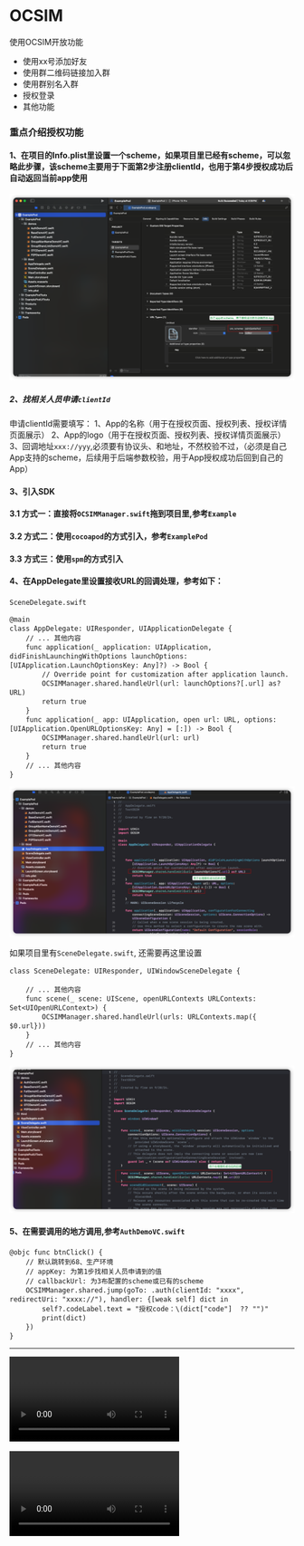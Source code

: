 OCSIM
=============

使用OCSIM开放功能
- 使用xx号添加好友
- 使用群二维码链接加入群
- 使用群别名入群
- 授权登录
- 其他功能

### 重点介绍授权功能
#### 1、在项目的Info.plist里设置一个scheme，如果项目里已经有scheme，可以忽略此步骤，该scheme主要用于下面第2步注册clientId，也用于第4步授权成功后自动返回当前app使用
![step3](step3_scheme.png)


##### 2、找相关人员申请`clientId`
申请clientId需要填写：
1、App的名称（用于在授权页面、授权列表、授权详情页面展示）
2、App的logo（用于在授权页面、授权列表、授权详情页面展示）
3、回调地址`xxx://yyy`,必须要有协议头、和地址，不然校验不过，（必须是自己App支持的scheme，后续用于后端参数校验，用于App授权成功后回到自己的App）

#### 3、引入SDK
#### 3.1 方式一：直接将`OCSIMManager.swift`拖到项目里,参考`Example`
#### 3.2 方式二：使用`cocoapod`的方式引入，参考`ExamplePod`
#### 3.3 方式三：使用`spm`的方式引入



#### 4、在AppDelegate里设置接收URL的回调处理，参考如下：
`SceneDelegate.swift`
```
@main
class AppDelegate: UIResponder, UIApplicationDelegate {
    // ... 其他内容
    func application(_ application: UIApplication, didFinishLaunchingWithOptions launchOptions: [UIApplication.LaunchOptionsKey: Any]?) -> Bool {
        // Override point for customization after application launch.
        OCSIMManager.shared.handleUrl(url: launchOptions?[.url] as? URL)
        return true
    }
    func application(_ app: UIApplication, open url: URL, options: [UIApplication.OpenURLOptionsKey: Any] = [:]) -> Bool {
        OCSIMManager.shared.handleUrl(url: url)
        return true
    }
    // ... 其他内容
}
```
![step41](step4_1.png)

如果项目里有`SceneDelegate.swift`, 还需要再这里设置
```
class SceneDelegate: UIResponder, UIWindowSceneDelegate {

    // ... 其他内容
    func scene(_ scene: UIScene, openURLContexts URLContexts: Set<UIOpenURLContext>) {
        OCSIMManager.shared.handleUrl(urls: URLContexts.map({ $0.url}))
    }
    // ... 其他内容
}
```
![step42](step4_2.png)

#### 5、在需要调用的地方调用,参考`AuthDemoVC.swift`
```
@objc func btnClick() {
    // 默认跳转到68、生产环境
    // appKey: 为第1步找相关人员申请到的值
    // callbackUrl: 为3布配置的scheme或已有的scheme
    OCSIMManager.shared.jump(goTo: .auth(clientId: "xxxx", redirectUri: "xxxx://"), handler: {[weak self] dict in
        self?.codeLabel.text = "授权code：\(dict["code"]  ?? "")"
        print(dict)
    })
}
```
----
![video](authApp.mp4)

![video](authWeb.mp4)